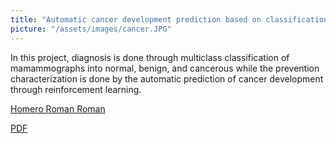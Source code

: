 ```yaml
---
title: "Automatic cancer development prediction based on classification of mass lesions in mammograms"
picture: "/assets/images/cancer.JPG"
---
```

<html> 
    <p>In this project, diagnosis is done through multiclass classification of mamammographs into normal, benign, and cancerous while the prevention characterization is done by the automatic prediction of cancer development through
    reinforcement learning.</p>
    <p>
        <u>Homero Roman Roman</u>
    </p> 
    <div>
        <a href='/assets/pdfs/automatic-cancer-development.pdf'>PDF</a>
    </div>
      
</html>
